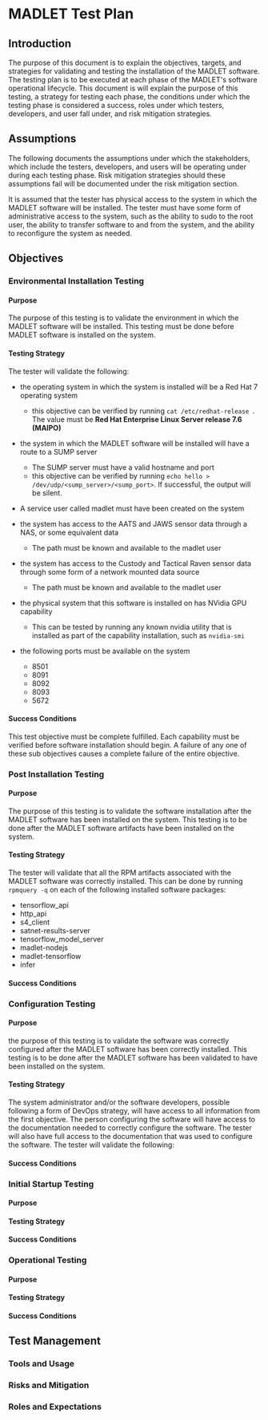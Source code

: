MADLET Test Plan
=======

## Introduction

The purpose of this document is to explain the objectives, targets, and strategies for validating and testing the installation of the MADLET software.  The testing plan is to be executed at each phase of the MADLET's software operational lifecycle.  This document is will explain the purpose of this testing, a strategy for testing each phase, the conditions under which the testing phase is considered a success, roles under which testers, developers, and user fall under, and risk mitigation strategies.

## Assumptions

The following documents the assumptions under which the stakeholders, which include the testers, developers, and users will be operating under during each testing phase.  Risk mitigation strategies should these assumptions fail will be documented under the risk mitigation section.

It is assumed that the tester has physical access to the system in which the MADLET software will be installed.  The tester must have some form of administrative access to the system, such as the ability to sudo to the root user, the ability to transfer software to and from the system, and the ability to reconfigure the system as needed.

## Objectives

### Environmental Installation Testing

#### Purpose

The purpose of this testing is to validate the environment in which the MADLET software will be installed.  This testing must be done before MADLET software is installed on the system.

#### Testing Strategy

The tester will validate the following:

* the operating system in which the system is installed will be a Red Hat 7 operating system
   * this objective can be verified by running ```cat /etc/redhat-release ```.  The value must be **Red Hat Enterprise Linux Server release 7.6 (MAIPO)**

* the system in which the MADLET software will be installed will have a route to a SUMP server
   * The SUMP server must have a valid hostname and port
   * this objective can be verified by running ```echo hello > /dev/udp/<sump_server>/<sump_port>```.  If successful, the output will be silent.
   
* A service user called madlet must have been created on the system

* the system has access to the AATS and JAWS sensor data through a NAS, or some equivalent data
   * The path must be known and available to the madlet user

* the system has access to the Custody and Tactical Raven sensor data through some form of a network mounted data source
   * The path must be known and available to the madlet user

* the physical system that this software is installed on has NVidia GPU capability
   * This can be tested by running any known nvidia utility that is installed as part of the capability installation, such as ```nvidia-smi```

* the following ports must be available on the system
   * 8501
   * 8091
   * 8092
   * 8093
   * 5672

#### Success Conditions

This test objective must be complete fulfilled.  Each capability must be verified before software installation should begin.  A failure of any one of these sub objectives causes a complete failure of the entire objective.

### Post Installation Testing

#### Purpose

The purpose of this testing is to validate the software installation after the MADLET software has been installed on the system.  This testing is to be done after the MADLET software artifacts have been installed on the system.

#### Testing Strategy

The tester will validate that all the RPM artifacts associated with the MADLET software was correctly installed.  This can be done by running ```rpmquery -q``` on each of the following installed software packages:
* tensorflow_api
* http_api
* s4_client
* satnet-results-server
* tensorflow_model_server
* madlet-nodejs
* madlet-tensorflow
* infer

#### Success Conditions

### Configuration Testing

#### Purpose

the purpose of this testing is to validate the software was correctly configured after the MADLET software has been correctly installed.  This testing is to be done after the MADLET software has been validated to have been installed on the system. 

#### Testing Strategy

The system administrator and/or the software developers, possible following a form of DevOps strategy, will have access to all information from the first objective.  The person configuring the software will have access to the documentation needed to correctly configure the software.  The tester will also have full access to the documentation that was used to configure the software.  The tester will validate the following:

#### Success Conditions

### Initial Startup Testing

#### Purpose

#### Testing Strategy

#### Success Conditions

### Operational Testing

#### Purpose

#### Testing Strategy

#### Success Conditions

## Test Management 

### Tools and Usage

### Risks and Mitigation

### Roles and Expectations
